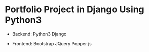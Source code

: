 # Portfolio Project in Django Using Python3

* Backend:
Python3
Django

* Frontend:
Bootstrap
JQuery
Popper js
